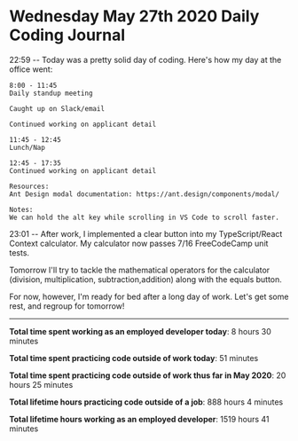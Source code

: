 # Wednesday May 27th 2020 Daily Coding Journal

22:59 -- Today was a pretty solid day of coding. Here's how my day at the office went:

```
8:00 - 11:45
Daily standup meeting

Caught up on Slack/email

Continued working on applicant detail

11:45 - 12:45
Lunch/Nap

12:45 - 17:35
Continued working on applicant detail

Resources:
Ant Design modal documentation: https://ant.design/components/modal/

Notes:
We can hold the alt key while scrolling in VS Code to scroll faster.
```

23:01 -- After work, I implemented a clear button into my TypeScript/React Context calculator. My calculator now passes 7/16 FreeCodeCamp unit tests.

Tomorrow I'll try to tackle the mathematical operators for the calculator (division, multiplication, subtraction,addition) along with the equals button.

For now, however, I'm ready for bed after a long day of work. Let's get some rest, and regroup for tomorrow!

---

**Total time spent working as an employed developer today**: 8 hours 30 minutes

**Total time spent practicing code outside of work today**: 51 minutes

**Total time spent practicing code outside of work thus far in May 2020**: 20 hours 25 minutes

**Total lifetime hours practicing code outside of a job**: 888 hours 4 minutes

**Total lifetime hours working as an employed developer**: 1519 hours 41 minutes
